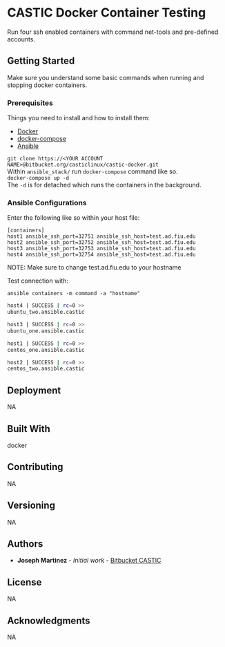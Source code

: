 # CASTIC Docker Container Testing

Run four ssh enabled containers with command net-tools and pre-defined accounts.

## Getting Started

Make sure you understand some basic commands when running and stopping docker containers.

### Prerequisites

Things you need to install and how to install them:

- [Docker](https://docs.docker.com/install/)
- [docker-compose](https://docs.docker.com/compose/install/)
- [Ansible](https://docs.ansible.com/ansible/latest/installation_guide/intro_installation.html)

`git clone https://<YOUR ACCOUNT NAME>@bitbucket.org/casticlinux/castic-docker.git`  
Within `ansible_stack/` run `docker-compose` command like so.  
`docker-compose up -d`  
The `-d` is for detached which runs the containers in the background.  

### Ansible Configurations

Enter the following like so within your host file:

``` text
[containers]
host1 ansible_ssh_port=32751 ansible_ssh_host=test.ad.fiu.edu
host2 ansible_ssh_port=32752 ansible_ssh_host=test.ad.fiu.edu
host3 ansible_ssh_port=32753 ansible_ssh_host=test.ad.fiu.edu
host4 ansible_ssh_port=32754 ansible_ssh_host=test.ad.fiu.edu
```

NOTE: Make sure to change test.ad.fiu.edu to your hostname

Test connection with:

`ansible containers -m command -a "hostname"`

``` bash
host4 | SUCCESS | rc=0 >>
ubuntu_two.ansible.castic

host3 | SUCCESS | rc=0 >>
ubuntu_one.ansible.castic

host1 | SUCCESS | rc=0 >>
centos_one.ansible.castic

host2 | SUCCESS | rc=0 >>
centos_two.ansible.castic
```

## Deployment

NA

## Built With

docker

## Contributing

NA

## Versioning

NA

## Authors

* **Joseph Martinez** - *Initial work* - [Bitbucket CASTIC](https://josephsmartinez@bitbucket.org/casticlinux/castic-docker.git)

## License

NA

## Acknowledgments

NA